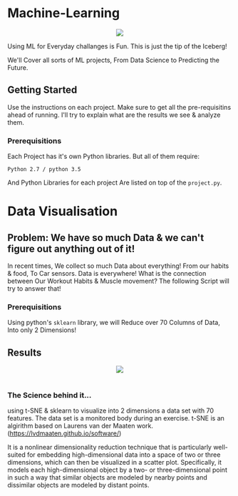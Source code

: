 # Machine-Learning

<div align="center">
  <img src="http://images.iop.org/objects/phw/news/15/9/18/neuron.jpg" ><br>
</div>

Using ML for Everyday challanges is Fun. This is just the tip of the Iceberg!

We'll Cover all sorts of ML projects, From Data Science to Predicting the Future.

## Getting Started

Use the instructions on each project. Make sure to get all the pre-requisitins ahead of running. 
I'll try to explain what are the results we see & analyze them.

### Prerequisitions 

Each Project has it's own Python libraries. But all of them require:

```
Python 2.7 / python 3.5
```
And Python Libraries for each project Are listed on top of the ```project.py```.

# Data Visualisation
## Problem: We have so much Data & we can't figure out anything out of it! 
In recent times, We collect so much Data about everything! From our habits & food, To Car sensors. Data is everywhere! What is the connection between Our Workout Habits & Muscle movement? 
The following Script will try to answer that!
### Prerequisitions
Using python's ```sklearn``` library, we will Reduce over 70 Columns of Data, Into only 2 Dimensions! 

## Results

<div align="center">
  <img src="https://s18.postimg.org/yjab7kd7t/t-sne.png"><br><br>
</div>

### The Science behind it...

using t-SNE & sklearn to visualize into 2 dimensions a data set with 70 features. The data set is a monitored body during an exercise.
t-SNE is an algirithm based on Laurens van der Maaten work. (https://lvdmaaten.github.io/software/)

It is a nonlinear dimensionality reduction technique that is particularly well-suited for embedding high-dimensional data into a space of two or three dimensions, which can then be visualized in a scatter plot. Specifically, it models each high-dimensional object by a two- or three-dimensional point in such a way that similar objects are modeled by nearby points and dissimilar objects are modeled by distant points.

